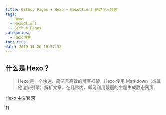 ```yaml
---
title: Github Pages + Hexo + HexoClient 搭建个人博客
tags:
  - Hexo
  - HexoClient
  - Github Pages
categories:
  - Hexo博客
toc: true
date: 2019-11-20 10:37:32
---
```


## 什么是 Hexo？
> Hexo 是一个快速、简洁且高效的博客框架。Hexo 使用 Markdown（或其他渲染引擎）解析文章，在几秒内，即可利用靓丽的主题生成静态网页。

[Hexo 中文官网](https://hexo.io/zh-cn/docs)

11